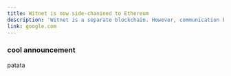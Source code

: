 ```yaml
---
title: Witnet is now side-chanined to Ethereum 
description: 'Witnet is a separate blockchain. However, communication between Ethereum and Witnet is enabled via the Witnet Bridge Interface and the bridge nodes; these nodes operate in both blockchains and get randomly selected to perform the job of relaying requests and responses back and forth between the chains.'
link: google.com
---
```



### cool announcement

<btn color="black">patata</btn>
